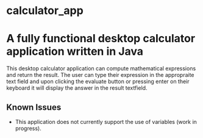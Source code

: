 # calculator_app
# A fully functional desktop calculator application written in Java


This desktop calculator application can compute mathematical expressions and return the result. The user can type their expression in the appropraite text field and upon clicking the evaluate button or pressing enter on their keyboard it will display the answer in the result textfield.

## Known Issues

- This application does not currently support the use of variables (work in progress).
